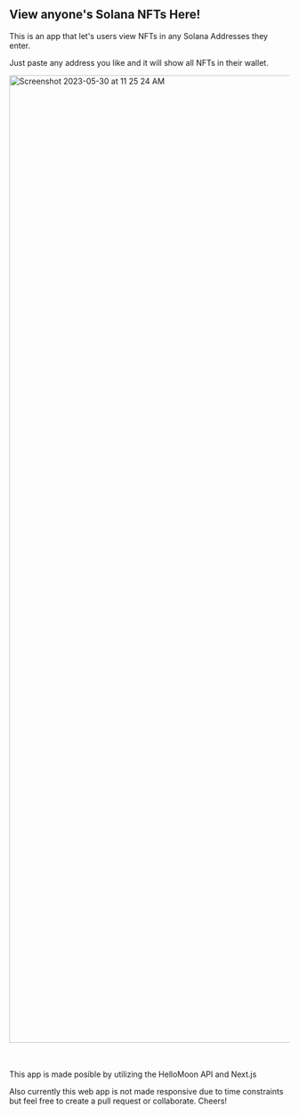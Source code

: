 ## View anyone's Solana NFTs Here!

This is an app that let's users view NFTs in any Solana Addresses they enter.

Just paste any address you like and it will show all NFTs in their wallet. 

<img width="1741" alt="Screenshot 2023-05-30 at 11 25 24 AM" src="https://github.com/jasonaw98/Solana-nft-portfolio/assets/73338582/721a7a0f-2535-4710-8c78-528c9d71faa1">

<br><br/>
This app is made posible by utilizing the HelloMoon API and Next.js

Also currently this web app is not made responsive due to time constraints but feel free to create a pull request or collaborate. Cheers!
